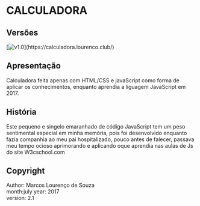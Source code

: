 # CALCULADORA

## Versões
[![v1.0](https://badgen.net/badge/version-legado/v1.0/blue?)](https://calculadora.lourenco.club/)

<!-- [![v1.0](https://badgen.net/badge/version/v1.0/blue?icon=github)](https://calculadora.lourenco.club/) -->


## Apresentação
Calculadora feita apenas com HTML/CSS e javaScript como forma de aplicar os conhecimentos, enquanto aprendia a liguagem JavaScript em 2017.

## História
Este pequeno e singelo emaranhado de código JavaScript tem um peso sentimental especial em minha memória, pois foi desenvolvido enquanto fazia companhia ao meu pai hospitalizado, pouco antes de falecer, passava meu tempo ocioso aprimorando e aplicando oque aprendia nas aulas de Js do site W3cschool.com

## Copyright
Author: Marcos Lourenço de Souza  
month:july
year: 2017  
version: 2.1

